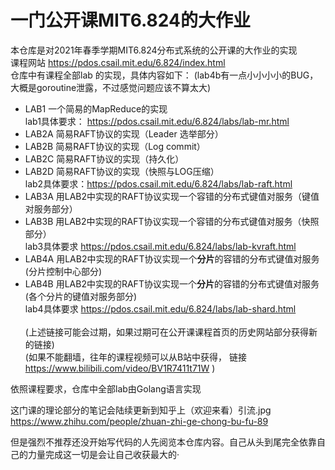 # 一门公开课MIT6.824的大作业
本仓库是对2021年春季学期MIT6.824分布式系统的公开课的大作业的实现<br>
课程网站 https://pdos.csail.mit.edu/6.824/index.html <br>
仓库中有课程全部lab 的实现，具体内容如下：
(lab4b有一点小小小小的BUG，大概是goroutine泄露，不过感觉问题应该不算太大)
- LAB1 一个简易的MapReduce的实现 <br>
lab1具体要求： https://pdos.csail.mit.edu/6.824/labs/lab-mr.html
- LAB2A 简易RAFT协议的实现（Leader 选举部分）
- LAB2B 简易RAFT协议的实现（Log commit）
- LAB2C 简易RAFT协议的实现（持久化）
- LAB2D 简易RAFT协议的实现（快照与LOG压缩）<br>
lab2具体要求：https://pdos.csail.mit.edu/6.824/labs/lab-raft.html
- LAB3A 用LAB2中实现的RAFT协议实现一个容错的分布式键值对服务（键值对服务部分）
- LAB3B 用LAB2中实现的RAFT协议实现一个容错的分布式键值对服务（快照部分）<br>
lab3具体要求 https://pdos.csail.mit.edu/6.824/labs/lab-kvraft.html
- LAB4A 用LAB2中实现的RAFT协议实现一个<strong>分片</strong>的容错的分布式键值对服务 (分片控制中心部分)
- LAB4B 用LAB2中实现的RAFT协议实现一个<strong>分片</strong>的容错的分布式键值对服务 (各个分片的键值对服务部分)<br>
lab4具体要求 https://pdos.csail.mit.edu/6.824/labs/lab-shard.html<br><br>
(上述链接可能会过期，如果过期可在公开课课程首页的历史网站部分获得新的链接)<br>
(如果不能翻墙，往年的课程视频可以从B站中获得， 链接 https://www.bilibili.com/video/BV1R7411t71W )

依照课程要求，仓库中全部lab由Golang语言实现

这门课的理论部分的笔记会陆续更新到知乎上（欢迎来看）引流.jpg
https://www.zhihu.com/people/zhuan-zhi-ge-chong-bu-fu-89

但是强烈不推荐还没开始写代码的人先阅览本仓库内容。自己从头到尾完全依靠自己的力量完成这一切是会让自己收获最大的·
